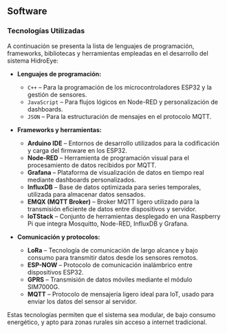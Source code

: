 ## Software

### Tecnologías Utilizadas

A continuación se presenta la lista de lenguajes de programación, frameworks, bibliotecas y herramientas empleadas en el desarrollo del sistema HidroEye:

- **Lenguajes de programación:**
  - `C++` – Para la programación de los microcontroladores ESP32 y la gestión de sensores.
  - `JavaScript` – Para flujos lógicos en Node-RED y personalización de dashboards.
  - `JSON` – Para la estructuración de mensajes en el protocolo MQTT.

- **Frameworks y herramientas:**
  - **Arduino IDE** – Entornos de desarrollo utilizados para la codificación y carga del firmware en los ESP32.
  - **Node-RED** – Herramienta de programación visual para el procesamiento de datos recibidos por MQTT.
  - **Grafana** – Plataforma de visualización de datos en tiempo real mediante dashboards personalizados.
  - **InfluxDB** – Base de datos optimizada para series temporales, utilizada para almacenar datos sensados.
  - **EMQX (MQTT Broker)** – Broker MQTT ligero utilizado para la transmisión eficiente de datos entre dispositivos y servidor.
  - **IoTStack** – Conjunto de herramientas desplegado en una Raspberry Pi que integra Mosquitto, Node-RED, InfluxDB y Grafana.

- **Comunicación y protocolos:**
  - **LoRa** – Tecnología de comunicación de largo alcance y bajo consumo para transmitir datos desde los sensores remotos.
  - **ESP-NOW** – Protocolo de comunicación inalámbrico entre dispositivos ESP32.
  - **GPRS** – Transmisión de datos móviles mediante el módulo SIM7000G.
  - **MQTT** – Protocolo de mensajería ligero ideal para IoT, usado para enviar los datos del sensor al servidor.

Estas tecnologías permiten que el sistema sea modular, de bajo consumo energético, y apto para zonas rurales sin acceso a internet tradicional.
